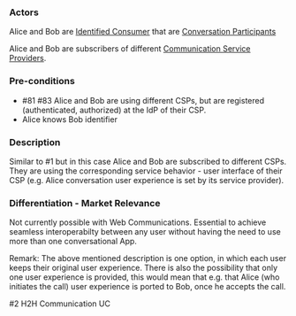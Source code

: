 ### Actors

Alice and Bob are [Identified Consumer](https://github.com/reTHINK-project/use-cases/blob/master/docs/D1.1/business-models/business-roles.md#identified-service-consumer) that are [Conversation Participants](https://github.com/reTHINK-project/use-cases/blob/master/docs/D1.1/business-models/business-roles.md#conversation--communication-participant)

Alice and Bob are subscribers of different [Communication Service Providers](https://github.com/reTHINK-project/use-cases/blob/master/docs/D1.1/business-models/business-roles.md#communication-service-provider).
### Pre-conditions
- #81  #83 Alice and Bob are using different CSPs, but are registered (authenticated, authorized) at the IdP of their CSP.
- Alice knows Bob identifier
### Description

Similar to #1 but in this case Alice and Bob are subscribed to different CSPs. They are using the corresponding service behavior - user interface of their CSP (e.g. Alice conversation user experience is set by its service provider).
### Differentiation - Market Relevance

Not currently possible with Web Communications. Essential to achieve seamless interoperabilty between any user without having the need to use more than one conversational App.

Remark: The above mentioned description is one option, in which each user keeps their original user experience. There is also the possibility that only one user experience is provided, this would mean that e.g. that Alice (who initiates the call) user experience is ported to Bob, once he accepts the call.   

#2 H2H Communication UC
